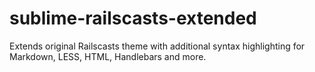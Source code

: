 sublime-railscasts-extended
===========================

Extends original Railscasts theme with additional syntax highlighting for Markdown, LESS, HTML, Handlebars and more.
